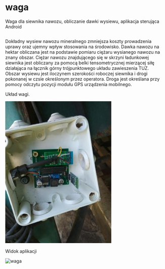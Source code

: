 # waga

Waga dla siewnika nawozu, obliczanie dawki wysiewu, aplikacja sterująca Android 

## 

Dokładny wysiew nawozu mineralnego zmniejsza koszty prowadzenia uprawy oraz ujemny wpływ stosowania na środowisko.  Dawka nawozu na hektar obliczana jest na podstawie pomiaru ciężaru wysianego nawozu na znany obszar. Ciężar nawozu znajdującego się w skrzyni ładunkowej siewnika jest obliczany za pomocą belki tensometrycznej mierzącej siłę działająca na łącznik górny trójpunktowego układu zawieszenia TUZ. Obszar wysiewu jest iloczynem szerokości roboczej siewnika i drogi pokonanej w czsie określonym przez operatora. Droga jest określana przy pomocy odczytu pozycji modułu GPS urządzenia mobilnego.  

Układ wagi.

![waga](/img/IMG_20190705_131600.jpg)

Widok aplikacji

![waga](/img/Zdjęcie000001.jpg)
